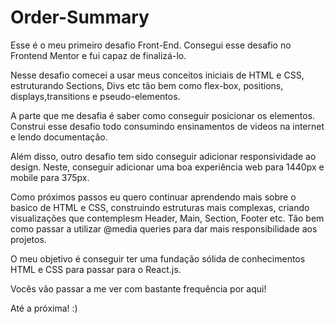 # Order-Summary
Esse é o meu primeiro desafio Front-End. Consegui esse desafio no Frontend Mentor e fui capaz de finalizá-lo.

Nesse desafio comecei a usar meus conceitos iniciais de HTML e CSS, estruturando Sections, Divs etc tão bem como flex-box, positions, displays,transitions e pseudo-elementos.

A parte que me desafia é saber como conseguir posicionar os elementos.
Construi esse desafio todo consumindo ensinamentos de videos na internet e lendo documentação. 

Além disso, outro desafio tem sido conseguir adicionar responsividade ao design. Neste, conseguir adicionar uma boa experiência web para 1440px e mobile para 375px.

Como próximos passos eu quero continuar aprendendo mais sobre o basico de HTML e CSS, construindo estruturas mais complexas, criando visualizações que contemplesm Header, Main, Section, Footer etc.
Tão bem como passar a utilizar @media queries para dar mais responsibilidade aos projetos. 

O meu objetivo é conseguir ter uma fundação sólida de conhecimentos HTML e CSS para passar para o React.js.



Vocês vão passar a me ver com bastante frequência por aqui!



Até a próxima! :)
